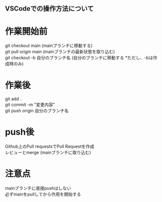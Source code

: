 ## VSCodeでの操作方法について  <!--#を1〜6個置くとサイズが大から小の見出し-->
# 作業開始前  
git checkout main (mainブランチに移動する)  
git pull origin main (mainブランチの最新状態を取り込む)  
git checkout -b 自分のブランチ名 (自分のブランチに移動する *ただし、-bは作成時のみ)  
# 作業後  
git add .  
git commit -m "変更内容"  
git push origin 自分のブランチ名  
# push後
Github上のPull requestsでPull Requestを作成  
レビューとmerge (mainブランチに取り込む)  
<!--半角スペース2つで改行-->
# 注意点
mainブランチに直接pushはしない  
必ずmainをpullしてから作用を開始する  